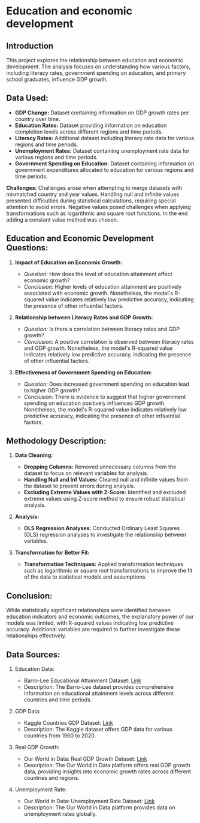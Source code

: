 # Education and economic development

## Introduction
This project explores the relationship between education and economic development. 
The analysis focuses on understanding how various factors, including literacy rates, government spending on education, and primary school graduates, influence GDP growth.

## Data Used:
- **GDP Change:** Dataset containing information on GDP growth rates per country over time.
- **Education Rates:** Dataset providing information on education completion levels across different regions and time periods.
- **Literacy Rates:** Additional dataset including literacy rate data for various regions and time periods.
- **Unemployment Rates:** Dataset containing unemployment rate data for various regions and time periods.
- **Government Spending on Education:** Dataset containing information on government expenditures allocated to education for various regions and time periods.


**Challenges:**
Challenges arose when attempting to merge datasets with mismatched country and year values.
Handling null and infinite values presented difficulties during statistical calculations, requiring special attention to avoid errors.
Negative values posed challenges when applying transformations such as logarithmic and square root functions. In the end adding a constant value method was chosen.

## Education and Economic Development Questions:

1. **Impact of Education on Economic Growth:**
   - *Question:* How does the level of education attainment affect economic growth?
   - *Conclusion:*  Higher levels of education attainment are positively associated with economic growth. Nonetheless, the model's R-squared value indicates relatively low predictive accuracy, indicating the presence of other influential factors.

2. **Relationship between Literacy Rates and GDP Growth:**
   - *Question:* Is there a correlation between literacy rates and GDP growth?
   - *Conclusion:* A positive correlation is observed between literacy rates and GDP growth. Nonetheless, the model's R-squared value indicates relatively low predictive accuracy, indicating the presence of other influential factors.

3. **Effectiveness of Government Spending on Education:**
   - *Question:* Does increased government spending on education lead to higher GDP growth?
   - *Conclusion:* There is evidence to suggest that higher government spending on education positively influences GDP growth. Nonetheless, the model's R-squared value indicates relatively low predictive accuracy, indicating the presence of other influential factors.


## Methodology Description:
1. **Data Cleaning:**
   - **Dropping Columns:** Removed unnecessary columns from the dataset to focus on relevant variables for analysis.
   - **Handling Null and Inf Values:** Cleared null and infinite values from the dataset to prevent errors during analysis.
   - **Excluding Extreme Values with Z-Score:** Identified and excluded extreme values using Z-score method to ensure robust statistical analysis.
   
2. **Analysis:**
   - **OLS Regression Analyses:** Conducted Ordinary Least Squares (OLS) regression analyses to investigate the relationship between variables.
   
3. **Transformation for Better Fit:**
   - **Transformation Techniques:** Applied transformation techniques such as logarithmic or square root transformations to improve the fit of the data to statistical models and assumptions.

 ## Conclusion:

While statistically significant relationships were identified between education indicators and economic outcomes, the explanatory power of our models was limited, with R-squared values indicating low predictive accuracy. 
Additional variables are required to further investigate these relationships effectively.

## Data Sources:

1. Education Data:
   - Barro-Lee Educational Attainment Dataset: [Link](https://barrolee.github.io/BarroLeeDataSet/OUPdownload.html)
   - Description: The Barro-Lee dataset provides comprehensive information on educational attainment levels across different countries and time periods.

2. GDP Data:
   - Kaggle Countries GDP Dataset: [Link](https://www.kaggle.com/datasets/rinichristy/countries-gdp-19602020?resource=download)
   - Description: The Kaggle dataset offers GDP data for various countries from 1960 to 2020.

3. Real GDP Growth:
   - Our World in Data: Real GDP Growth Dataset: [Link](https://ourworldindata.org/grapher/real-gdp-growth)
   - Description: The Our World in Data platform offers real GDP growth data, providing insights into economic growth rates across different countries and regions.

4. Unemployment Rate:
   - Our World in Data: Unemployment Rate Dataset: [Link](https://ourworldindata.org/grapher/unemployment-rate?time=earliest)
   - Description: The Our World in Data platform provides data on unemployment rates globally.
